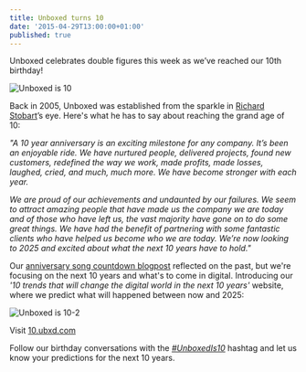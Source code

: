 ```yaml
---
title: Unboxed turns 10
date: '2015-04-29T13:00:00+01:00'
published: true
---
```


<p>Unboxed celebrates double figures this week as we’ve reached our 10th birthday!<br/></p>

![Unboxed is 10](https://s3-eu-west-1.amazonaws.com/unboxed-web-image-uploader/6c94142543e29ebc6609d7e0238bab50.PNG)

<p>Back in 2005, Unboxed was established from the sparkle in <a href="../team#richard-stobart">Richard Stobart</a>’s eye. Here&#39;s what he has to say about reaching the grand age of 10:<br/></p>

<p><i>&quot;A 10 year anniversary is an exciting milestone for any company.  It’s been an enjoyable ride.  We have nurtured people, delivered projects, found new customers, redefined the way we work, made profits, made losses, laughed, cried, and much, much more. We have become stronger with each year. </p>

<p>We are proud of our achievements and undaunted by our failures.  We seem to attract amazing people that have made us the company we are today and of those who have left us, the vast majority have gone on to do some great things.  We have had the benefit of partnering with some fantastic clients who have helped us become who we are today. We’re now looking to 2025 and excited about what the next 10 years have to hold.&quot;</i><br/></p>

<p>Our <a href="/blog/unboxedis10-anniversary-song-countdown">anniversary song countdown blogpost</a> reflected on the past, but we&#39;re focusing on the next 10 years and what&#39;s to come in digital. Introducing our <i>&#39;10 trends that will change the digital world in the next 10 years&#39;</i> website, where we predict what will happened between now and 2025:</p>

![Unboxed is 10-2](https://s3-eu-west-1.amazonaws.com/unboxed-web-image-uploader/c92b189a797d164df288ed0d05281d0f.PNG)

<p>Visit <a href="http://10.ubxd.com">10.ubxd.com</a><br/></p>

<p>Follow our birthday conversations with the <i><a href="https://twitter.com/search?f=realtime&amp;q=%23unboxedis10&amp;src=typd">#UnboxedIs10</a></i> hashtag and let us know your predictions for the next 10 years.</p>
